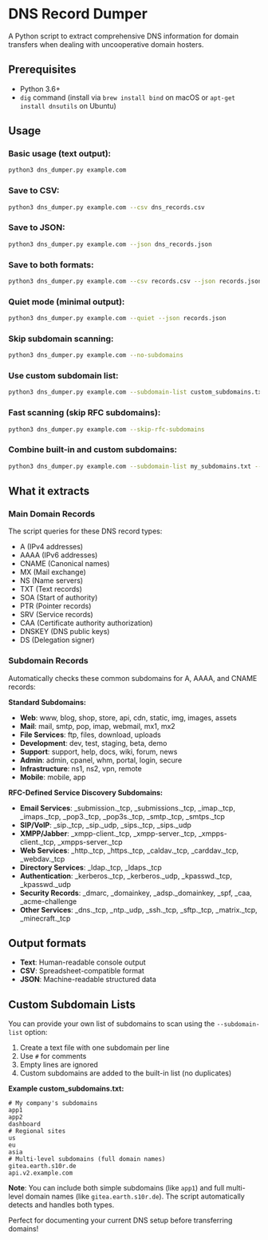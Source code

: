 # DNS Record Dumper

A Python script to extract comprehensive DNS information for domain transfers when dealing with uncooperative domain hosters.

## Prerequisites

- Python 3.6+
- `dig` command (install via `brew install bind` on macOS or `apt-get install dnsutils` on Ubuntu)

## Usage

### Basic usage (text output):
```bash
python3 dns_dumper.py example.com
```

### Save to CSV:
```bash
python3 dns_dumper.py example.com --csv dns_records.csv
```

### Save to JSON:
```bash
python3 dns_dumper.py example.com --json dns_records.json
```

### Save to both formats:
```bash
python3 dns_dumper.py example.com --csv records.csv --json records.json
```

### Quiet mode (minimal output):
```bash
python3 dns_dumper.py example.com --quiet --json records.json
```

### Skip subdomain scanning:
```bash
python3 dns_dumper.py example.com --no-subdomains
```

### Use custom subdomain list:
```bash
python3 dns_dumper.py example.com --subdomain-list custom_subdomains.txt
```

### Fast scanning (skip RFC subdomains):
```bash
python3 dns_dumper.py example.com --skip-rfc-subdomains
```

### Combine built-in and custom subdomains:
```bash
python3 dns_dumper.py example.com --subdomain-list my_subdomains.txt --csv complete_scan.csv
```

## What it extracts

### Main Domain Records
The script queries for these DNS record types:
- A (IPv4 addresses)
- AAAA (IPv6 addresses)  
- CNAME (Canonical names)
- MX (Mail exchange)
- NS (Name servers)
- TXT (Text records)
- SOA (Start of authority)
- PTR (Pointer records)
- SRV (Service records)
- CAA (Certificate authority authorization)
- DNSKEY (DNS public keys)
- DS (Delegation signer)

### Subdomain Records
Automatically checks these common subdomains for A, AAAA, and CNAME records:

**Standard Subdomains:**
- **Web**: www, blog, shop, store, api, cdn, static, img, images, assets
- **Mail**: mail, smtp, pop, imap, webmail, mx1, mx2
- **File Services**: ftp, files, download, uploads
- **Development**: dev, test, staging, beta, demo
- **Support**: support, help, docs, wiki, forum, news
- **Admin**: admin, cpanel, whm, portal, login, secure
- **Infrastructure**: ns1, ns2, vpn, remote
- **Mobile**: mobile, app

**RFC-Defined Service Discovery Subdomains:**
- **Email Services**: _submission._tcp, _submissions._tcp, _imap._tcp, _imaps._tcp, _pop3._tcp, _pop3s._tcp, _smtp._tcp, _smtps._tcp
- **SIP/VoIP**: _sip._tcp, _sip._udp, _sips._tcp, _sips._udp
- **XMPP/Jabber**: _xmpp-client._tcp, _xmpp-server._tcp, _xmpps-client._tcp, _xmpps-server._tcp
- **Web Services**: _http._tcp, _https._tcp, _caldav._tcp, _carddav._tcp, _webdav._tcp
- **Directory Services**: _ldap._tcp, _ldaps._tcp
- **Authentication**: _kerberos._tcp, _kerberos._udp, _kpasswd._tcp, _kpasswd._udp
- **Security Records**: _dmarc, _domainkey, _adsp._domainkey, _spf, _caa, _acme-challenge
- **Other Services**: _dns._tcp, _ntp._udp, _ssh._tcp, _sftp._tcp, _matrix._tcp, _minecraft._tcp

## Output formats

- **Text**: Human-readable console output
- **CSV**: Spreadsheet-compatible format
- **JSON**: Machine-readable structured data

## Custom Subdomain Lists

You can provide your own list of subdomains to scan using the `--subdomain-list` option:

1. Create a text file with one subdomain per line
2. Use `#` for comments
3. Empty lines are ignored
4. Custom subdomains are added to the built-in list (no duplicates)

**Example custom_subdomains.txt:**
```
# My company's subdomains
app1
app2
dashboard
# Regional sites
us
eu
asia
# Multi-level subdomains (full domain names)
gitea.earth.s10r.de
api.v2.example.com
```

**Note**: You can include both simple subdomains (like `app1`) and full multi-level domain names (like `gitea.earth.s10r.de`). The script automatically detects and handles both types.

Perfect for documenting your current DNS setup before transferring domains!